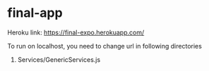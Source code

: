 # final-app

Heroku link:  https://final-expo.herokuapp.com/


To run on localhost, you need to change url in following directories

1. Services/GenericServices.js 


